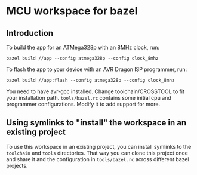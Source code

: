 # MCU workspace for bazel

## Introduction

To build the app for an ATMega328p with an 8MHz clock, run:

`bazel build //app --config atmega328p --config clock_8mhz`

To flash the app to your device with an AVR Dragon ISP programmer, run:

`bazel build //app:flash --config atmega328p --config clock_8mhz`

You need to have avr-gcc installed. Change toolchain/CROSSTOOL to fit your
installation path. `tools/bazel.rc` contains some initial cpu and programmer
configurations. Modify it to add support for more.

## Using symlinks to "install" the workspace in an existing project

To use this workspace in an existing project, you can install symlinks to the
`toolchain` and `tools` directories. That way you can clone this project once
and share it and the configuration in `tools/bazel.rc` across different bazel
projects.